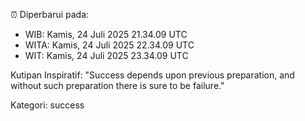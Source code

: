 ⏰ Diperbarui pada:
- WIB: Kamis, 24 Juli 2025 21.34.09 UTC
- WITA: Kamis, 24 Juli 2025 22.34.09 UTC
- WIT: Kamis, 24 Juli 2025 23.34.09 UTC

Kutipan Inspiratif:
"Success depends upon previous preparation, and without such preparation there is sure to be failure."


Kategori: success

